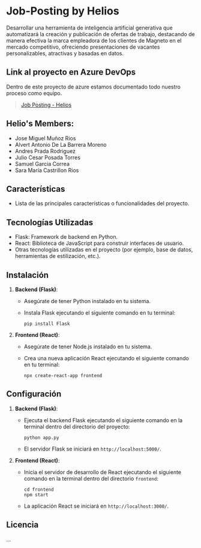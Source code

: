 # Job-Posting by Helios
Desarrollar una herramienta de inteligencia artificial generativa que automatizará la creación y publicación de ofertas de trabajo, destacando de manera efectiva la marca empleadora de los clientes de Magneto en el mercado competitivo, ofreciendo presentaciones de vacantes personalizables, atractivas y basadas en datos.

## Link al proyecto en Azure DevOps
Dentro de este proyecto de azure estamos documentado todo nuestro proceso como equipo.
> [Job Posting - Helios](https://dev.azure.com/jmmunozr/P2)


## Helio's Members:

- Jose Miguel Muñoz Rios
- Alvert Antonio De La Barrera Moreno
- Andres Prada Rodriguez
- Julio Cesar Posada Torres
- Samuel Garcia Correa
- Sara María Castrillon Rios

## Características

- Lista de las principales características o funcionalidades del proyecto.

## Tecnologías Utilizadas

- Flask: Framework de backend en Python.
- React: Biblioteca de JavaScript para construir interfaces de usuario.
- Otras tecnologías utilizadas en el proyecto (por ejemplo, base de datos, herramientas de estilización, etc.).

## Instalación

1. **Backend (Flask)**:

   - Asegúrate de tener Python instalado en tu sistema.
   - Instala Flask ejecutando el siguiente comando en tu terminal:

     ```
     pip install Flask
     ```

2. **Frontend (React)**:

   - Asegúrate de tener Node.js instalado en tu sistema.
   - Crea una nueva aplicación React ejecutando el siguiente comando en tu terminal:

     ```
     npx create-react-app frontend
     ```

## Configuración

1. **Backend (Flask)**:

   - Ejecuta el backend Flask ejecutando el siguiente comando en la terminal dentro del directorio del proyecto:

     ```
     python app.py
     ```

   - El servidor Flask se iniciará en `http://localhost:5000/`.

2. **Frontend (React)**:

   - Inicia el servidor de desarrollo de React ejecutando el siguiente comando en la terminal dentro del directorio `frontend`:

     ```
     cd frontend
     npm start
     ```

   - La aplicación React se iniciará en `http://localhost:3000/`.

## Licencia

...
